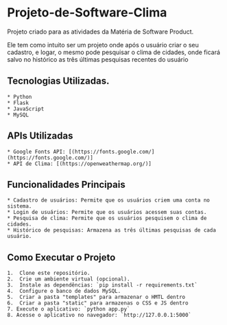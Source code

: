 # Projeto-de-Software-Clima

Projeto criado para as atividades da Matéria de Software Product.

Ele tem como intuito ser um projeto onde após o usuário criar o seu cadastro, e logar, o mesmo pode pesquisar o clima de cidades, onde ficará salvo no histórico as três últimas pesquisas recentes do usuário

## Tecnologias Utilizadas.

    * Python
    * Flask
    * JavaScript
    * MySQL
 

## APIs Utilizadas

    * Google Fonts API: [(https://fonts.google.com/](https://fonts.google.com/)]
    * API de Clima: [(https://openweathermap.org/)]



 ## Funcionalidades Principais
 
    * Cadastro de usuários: Permite que os usuários criem uma conta no sistema.
    * Login de usuários: Permite que os usuários acessem suas contas.
    * Pesquisa de clima: Permite que os usuários pesquisem o clima de cidades.
    * Histórico de pesquisas: Armazena as três últimas pesquisas de cada usuário.

   ## Como Executar o Projeto

    1.  Clone este repositório.
    2.  Crie um ambiente virtual (opcional).
    3.  Instale as dependências: `pip install -r requirements.txt`
    4.  Configure o banco de dados MySQL.
    5.  Criar a pasta "templates" para armazenar o HMTL dentro 
    6.  Criar a pasta "static" para armazenas o CSS e JS dentro 
    7. Execute o aplicativo: `python app.py`
    8. Acesse o aplicativo no navegador: `http://127.0.0.1:5000`
